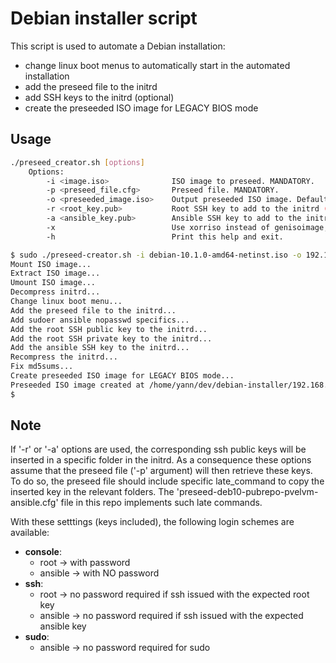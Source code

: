 Debian installer script
===

This script is used to automate a Debian installation:
- change linux boot menus to automatically start in the automated installation
- add the preseed file to the initrd
- add SSH keys to the initrd (optional)
- create the preseeded ISO image for LEGACY BIOS mode

## Usage

```bash
./preseed_creator.sh [options]
    Options:
        -i <image.iso>              ISO image to preseed. MANDATORY.
        -p <preseed_file.cfg>       Preseed file. MANDATORY.
        -o <preseeded_image.iso>    Output preseeded ISO image. Default to "preseed_creator/debian-with-preseed.iso".
        -r <root_key.pub>           Root SSH key to add to the initrd (this key will then be retrieved and copied to /root/.ssh/authorized_keys with a dedicated preseed late_command).
        -a <ansible_key.pub>        Ansible SSH key to add to the initrd (this key will then be retrieved and copied to /hoem/ansible/.ssh/authorized_keys with a dedicated preseed late_command).
        -x                          Use xorriso instead of genisoimage, to create an iso-hybrid.
        -h                          Print this help and exit.

$ sudo ./preseed-creator.sh -i debian-10.1.0-amd64-netinst.iso -o 192.168.10.35.iso -f preseed-192.168.10.35.cfg -r /root/.ssh/id_rsa.pub -p /root/.ssh/id_rsa -a /home/yann/.ssh/id_rsa.pub
Mount ISO image...
Extract ISO image...
Umount ISO image...
Decompress initrd...
Change linux boot menu...
Add the preseed file to the initrd...
Add sudoer ansible nopasswd specifics...
Add the root SSH public key to the initrd...
Add the root SSH private key to the initrd...
Add the ansible SSH key to the initrd...
Recompress the initrd...
Fix md5sums...
Create preseeded ISO image for LEGACY BIOS mode...
Preseeded ISO image created at /home/yann/dev/debian-installer/192.168.10.35.iso
$
```

## Note

If '-r' or '-a' options are used, the corresponding ssh public keys will be inserted in a specific folder in the initrd.
As a consequence these options assume that the preseed file ('-p' argument) will then retrieve these keys.
To do so, the preseed file should include specific late_command to copy the inserted key in the relevant folders.
The 'preseed-deb10-pubrepo-pvelvm-ansible.cfg' file in this repo implements such late commands.

With these setttings (keys included), the following login schemes are available:
* **console**:
  - root    -> with password
  - ansible -> with NO password
* **ssh**:
  - root    -> no password required if ssh issued with the expected root key
  - ansible -> no password required if ssh issued with the expected ansible key
* **sudo**:
  - ansible -> no password required for sudo

